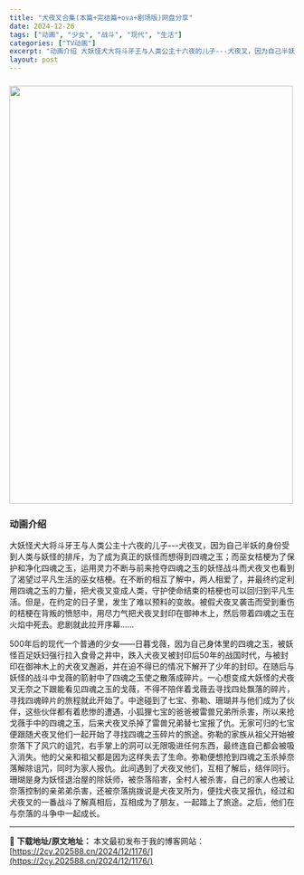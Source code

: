 ```yaml
---
title: "犬夜叉合集(本篇+完结篇+ova+剧场版)网盘分享"
date: 2024-12-26
tags: ["动画", "少女", "战斗", "现代", "生活"]
categories: ["TV动画"]
excerpt: "动画介绍 大妖怪犬大将斗牙王与人类公主十六夜的儿子---犬夜叉，因为自己半妖的身份受到人类与妖怪的排斥，为了成为真正的妖怪而想得到四魂之玉；而巫女桔梗为了保护和净化四魂之玉，运用灵力不断与前来抢夺四魂之玉的妖怪战斗而犬夜叉也看到了渴望过平凡生活的巫女桔梗。在不断的相互了解中，两人相爱了，并最终约定利&hellip;"
layout: post
---
```


<h3><img class="aligncenter size-full wp-image-1233" src="https://2cy.202588.cn/wp-content/uploads/2024/12/2024122616083167.webp" alt="" width="501" height="739" /></h3>
<h3 style="text-align: left;">动画介绍</h3>
大妖怪犬大将斗牙王与人类公主十六夜的儿子---犬夜叉，因为自己半妖的身份受到人类与妖怪的排斥，为了成为真正的妖怪而想得到四魂之玉；而巫女桔梗为了保护和净化四魂之玉，运用灵力不断与前来抢夺四魂之玉的妖怪战斗而犬夜叉也看到了渴望过平凡生活的巫女桔梗。在不断的相互了解中，两人相爱了，并最终约定利用四魂之玉的力量，把犬夜叉变成人类，守护使命结束的桔梗也可以回归到平凡生活。但是，在约定的日子里，发生了难以预料的变故。被假犬夜叉袭击而受到重伤的桔梗在背叛的愤怒中，用尽力气把犬夜叉封印在御神木上，然后带着四魂之玉在火焰中死去。悲剧就此拉开序幕……

500年后的现代一个普通的少女——日暮戈薇，因为自己身体里的四魂之玉，被妖怪百足妖妇强行拉入食骨之井中，跌入犬夜叉被封印后50年的战国时代，与被封印在御神木上的犬夜叉邂逅，并在迫不得已的情况下解开了少年的封印。在随后与妖怪的战斗中戈薇的箭射中了四魂之玉使之散落成碎片。一心想变成大妖怪的犬夜叉无奈之下跟能看见四魂之玉的戈薇，不得不陪伴着戈薇去寻找四处飘落的碎片，寻找四魂碎片的旅程就此开始了。中途碰到了七宝、弥勒、珊瑚并与他们成为了伙伴，这些伙伴都有着悲惨的遭遇，小狐狸七宝的爸爸被雷兽兄弟所杀害，所以来抢戈薇手中的四魂之玉，后来犬夜叉杀掉了雷兽兄弟替七宝报了仇。无家可归的七宝便跟随犬夜叉他们一起开始了寻找四魂之玉碎片的旅途。弥勒的家族从祖父开始被奈落下了风穴的诅咒，右手掌上的洞可以无限吸进任何东西，最终连自己都会被吸入消失。他的父亲和祖父都是因为这样失去了生命。弥勒便想抢到四魂之玉杀掉奈落解除诅咒，同时为家人报仇。此间遇到了犬夜叉他们，互相了解后，结伴同行。珊瑚是身为妖怪退治屋的除妖师，被奈落陷害，全村人被杀害，自己的家人也被让奈落控制的亲弟弟杀害，还被奈落挑拨说是犬夜叉所为，便找犬夜叉报仇，经过和犬夜叉的一番战斗了解真相后，互相成为了朋友，一起踏上了旅途。之后，他们在与奈落的斗争中一起成长。

---
📖 **下载地址/原文地址：** 本文最初发布于我的博客网站：[https://2cy.202588.cn/2024/12/1176/](https://2cy.202588.cn/2024/12/1176/)

